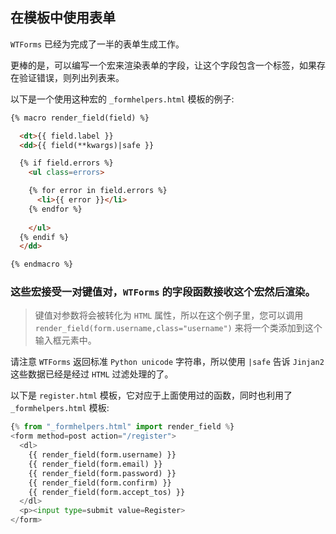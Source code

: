 ## 在模板中使用表单
`WTForms` 已经为完成了一半的表单生成工作。

更棒的是，可以编写一个宏来渲染表单的字段，让这个字段包含一个标签，如果存在验证错误，则列出列表来。

以下是一个使用这种宏的 `_formhelpers.html` 模板的例子:
```html
{% macro render_field(field) %}

  <dt>{{ field.label }}
  <dd>{{ field(**kwargs)|safe }}

  {% if field.errors %}
    <ul class=errors>

    {% for error in field.errors %}
      <li>{{ error }}</li>
    {% endfor %}
 
    </ul>
  {% endif %}
  </dd>

{% endmacro %}
```
### 这些宏接受一对键值对，`WTForms` 的字段函数接收这个宏然后渲染。 

> 键值对参数将会被转化为 `HTML` 属性，所以在这个例子里，您可以调用 `render_field(form.username,class="username")` 来将一个类添加到这个输入框元素中。


请注意 `WTForms` 返回标准 `Python unicode` 字符串，所以使用 `|safe` 告诉 `Jinjan2` 这些数据已经是经过 `HTML` 过滤处理的了。

以下是 `register.html` 模板，它对应于上面使用过的函数，同时也利用了 `_formhelpers.html` 模板:

```python
{% from "_formhelpers.html" import render_field %}
<form method=post action="/register">
  <dl>
    {{ render_field(form.username) }}
    {{ render_field(form.email) }}
    {{ render_field(form.password) }}
    {{ render_field(form.confirm) }}
    {{ render_field(form.accept_tos) }}
  </dl>
  <p><input type=submit value=Register>
</form>
```